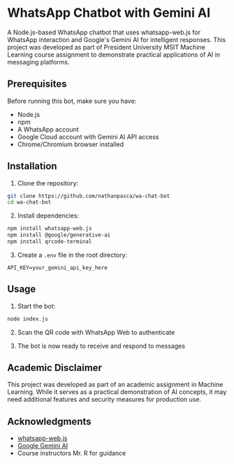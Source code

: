 # WhatsApp Chatbot with Gemini AI

A Node.js-based WhatsApp chatbot that uses whatsapp-web.js for WhatsApp interaction and Google's Gemini AI for intelligent responses. This project was developed as part of President University MSIT Machine Learning course assignment to demonstrate practical applications of AI in messaging platforms.

## Prerequisites

Before running this bot, make sure you have:

- Node.js
- npm
- A WhatsApp account
- Google Cloud account with Gemini AI API access
- Chrome/Chromium browser installed

## Installation

1. Clone the repository:
```bash
git clone https://github.com/nathanpasca/wa-chat-bot
cd wa-chat-bot
```

2. Install dependencies:
```bash
npm install whatsapp-web.js
npm install @google/generative-ai
npm install qrcode-terminal
```

3. Create a `.env` file in the root directory:
```env
API_KEY=your_gemini_api_key_here
```

## Usage

1. Start the bot:
```bash
node index.js
```

2. Scan the QR code with WhatsApp Web to authenticate

3. The bot is now ready to receive and respond to messages

## Academic Disclaimer

This project was developed as part of an academic assignment in Machine Learning. While it serves as a practical demonstration of AI concepts, it may need additional features and security measures for production use.

## Acknowledgments

- [whatsapp-web.js](https://github.com/pedroslopez/whatsapp-web.js)
- [Google Gemini AI](https://ai.google.dev/)
- Course instructors Mr. R for guidance
